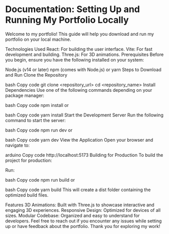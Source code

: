 # Documentation: Setting Up and Running My Portfolio Locally
Welcome to my portfolio! This guide will help you download and run my portfolio on your local machine.

Technologies Used
React: For building the user interface.
Vite: For fast development and building.
Three.js: For 3D animations.
Prerequisites
Before you begin, ensure you have the following installed on your system:

Node.js (v14 or later)
npm (comes with Node.js) or yarn
Steps to Download and Run
Clone the Repository

bash
Copy code
git clone <repository_url>
cd <repository_name>
Install Dependencies Use one of the following commands depending on your package manager:

bash
Copy code
npm install
or

bash
Copy code
yarn install
Start the Development Server Run the following command to start the server:

bash
Copy code
npm run dev
or

bash
Copy code
yarn dev
View the Application Open your browser and navigate to:

arduino
Copy code
http://localhost:5173
Building for Production
To build the project for production:

Run:

bash
Copy code
npm run build
or

bash
Copy code
yarn build
This will create a dist folder containing the optimized build files.

Features
3D Animations: Built with Three.js to showcase interactive and engaging 3D experiences.
Responsive Design: Optimized for devices of all sizes.
Modular Codebase: Organized and easy to understand for developers.
Feel free to reach out if you encounter any issues while setting up or have feedback about the portfolio. Thank you for exploring my work!
